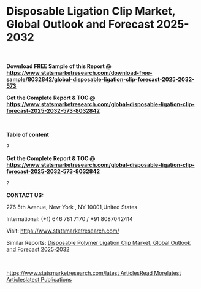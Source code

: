 <h1>Disposable Ligation Clip Market, Global Outlook and Forecast 2025-2032</h1><br/><p><strong>Download FREE Sample of this Report @ <a href="https://www.statsmarketresearch.com/download-free-sample/8032842/global-disposable-ligation-clip-forecast-2025-2032-573">https://www.statsmarketresearch.com/download-free-sample/8032842/global-disposable-ligation-clip-forecast-2025-2032-573</a></strong></p>
 
 
 
 <div><b>Get the Complete Report & TOC @ <a href="https://www.statsmarketresearch.com/global-disposable-ligation-clip-forecast-2025-2032-573-8032842">https://www.statsmarketresearch.com/global-disposable-ligation-clip-forecast-2025-2032-573-8032842</a></b></div>
 
 
 
 <p><br />
 
 <b>Table of content</b></p>
 
 
 
 <p>? </p>
 
 
 
 <div><b>Get the Complete Report & TOC @ <a href="https://www.statsmarketresearch.com/global-disposable-ligation-clip-forecast-2025-2032-573-8032842">https://www.statsmarketresearch.com/global-disposable-ligation-clip-forecast-2025-2032-573-8032842</a></b></div>
 
 
 
 <p>? </p>
 
 
 
 <p><b>CONTACT US:</b><br />
 
 276 5th Avenue, New York , NY 10001,United States<br />
 
 International: (+1) 646 781 7170 / +91 8087042414<br />
 
 Visit: <a href="https://www.statsmarketresearch.com/">https://www.statsmarketresearch.com/</a><br />
 
 Similar Reports: <a href="https://www.statsmarketresearch.com/global-disposable-ligation-clip-forecast-2025-2032-573-8032842">Disposable Polymer Ligation Clip Market, Global Outlook and Forecast 2025-2032</a><br />
 
 <br />
 
 <a href="https://gyeongbokgung.com">https://www.statsmarketresearch.com/</a><a href="https://hallyeomaritime.com">latest Articles</a><a href="https://jingwansa.com">Read More</a><a href="https://nguoiviet.jp/">latest Articles</a><a href="https://www.intelmarketresearch.com/">latest Publications</a></p>